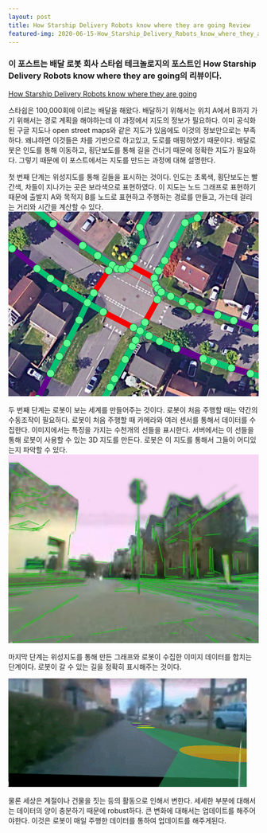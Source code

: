 ```yaml
---
layout: post
title: How Starship Delivery Robots know where they are going Review
featured-img: 2020-06-15-How_Starship_Delivery_Robots_know_where_they_are_going_review/map
---
```


### 이 포스트는 배달 로봇 회사 스타쉽 테크놀로지의 포스트인 How Starship Delivery Robots know where they are going의 리뷰이다.
[How Starship Delivery Robots know where they are going](https://medium.com/starshiptechnologies/how-starship-delivery-robots-know-where-they-are-going-c97d385a1015)

스타쉽은 100,000회에 이르는 배달을 해왔다. 
배달하기 위해서는 위치 A에서 B까지 가기 위해서는 경로 계획을 해야하는데 이 과정에서 지도의 정보가 필요하다. 이미 공식화된 구글 지도나 open street maps와 같은 지도가 있음에도 이것의 정보만으로는 부족하다. 왜냐하면 이것들은 차를 기반으로 하고있고, 도로를 매핑하였기 때문이다.
배달로봇은 인도를 통해 이동하고, 횡단보도를 통해 길을 건너기 때문에 정확한 지도가 필요하다. 그렇기 때문에 이 포스트에서는 지도를 만드는 과정에 대해 설명한다. 

첫 번째 단계는 위성지도를 통해 길들을 표시하는 것이다. 인도는 초록색, 횡단보도는 빨간색, 차들이 지나가는 곳은 보라색으로 표현하였다. 이 지도는 노드 그래프로 표현하기 때문에 출발지 A와 목적지 B를 노드로 표현하고 주행하는 경로를 만들고, 가는데 걸리는 거리와 시간을 계산할 수 있다.
![step1](https://raw.githubusercontent.com/SUNGBEOMCHOI/SungBeomChoi.github.io/master/assets/img/posts/2020-06-15-How_Starship_Delivery_Robots_know_where_they_are_going_review/step1.jpg)

두 번째 단계는 로봇이 보는 세계를 만들어주는 것이다. 로봇이 처음 주행할 때는 약간의 수동조작이 필요하다. 로봇이 처음 주행할 때 카메라와 여러 센서를 통해서 데이터를 수집한다. 이미지에서는 특징을 가지는 수천개의 선들을 표시한다. 서버에서는 이 선들을 통해 로봇이 사용할 수 있는 3D 지도를 만든다. 로봇은 이 지도를 통해서 그들이 어디있는지 파악할 수 있다. 
![step2](https://raw.githubusercontent.com/SUNGBEOMCHOI/SungBeomChoi.github.io/master/assets/img/posts/2020-06-15-How_Starship_Delivery_Robots_know_where_they_are_going_review/step2.jpg)

마지막 단계는 위성지도를 통해 만든 그래프와 로봇이 수집한 이미지 데이터를 합치는 단계이다. 로봇이 갈 수 있는 길을 정확히 표시해주는 것이다. 

![step3](https://raw.githubusercontent.com/SUNGBEOMCHOI/SungBeomChoi.github.io/master/assets/img/posts/2020-06-15-How_Starship_Delivery_Robots_know_where_they_are_going_review/step3.gif)

물론 세상은 계절이나 건물을 짓는 등의 활동으로 인해서 변한다. 세세한 부분에 대해서는 데이터의 양이 충분하기 때문에 robust하다.  큰 변화에 대해서는 업데이트를 해주어야한다. 이것은 로봇이 매일 주행한 데이터를 통하여 업데이트를 해주게된다. 
